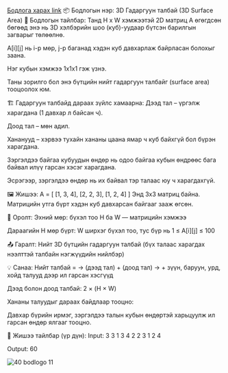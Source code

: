 <a href="https://www.hackerrank.com/challenges/3d-surface-area/problem?isFullScreen=true">Бодлога харах link</a>
📦 Бодлогын нэр: 3D Гадаргуун талбай (3D Surface Area)
🧮 Бодлогын тайлбар:
Танд H x W хэмжээтэй 2D матриц A өгөгдсөн бөгөөд энэ нь 3D хэлбэрийн шоо (куб)-уудаар бүтсэн барилгын загварыг төлөөлнө.

A[i][j] нь i-р мөр, j-р баганад хэдэн куб давхарлаж байрласан болохыг заана.

Нэг кубын хэмжээ 1x1x1 гэж үзнэ.

Таны зорилго бол энэ бүтцийн нийт гадаргуун талбайг (surface area) тооцоолох юм.

🏗️ Гадаргуун талбайд дараах зүйлс хамаарна:
Дээд тал – үргэлж харагдана (1 давхар л байсан ч).

Доод тал – мөн адил.

Хананууд – хэрвээ тухайн хананы цаана ямар ч куб байхгүй бол бүрэн харагдана.

Зэргэлдээ байгаа кубуудын өндөр нь одоо байгаа кубын өндрөөс бага байвал илүү гарсан хэсэг харагдана.

Эсрэгээр, зэргэлдээ өндөр нь их байвал тэр талаас юу ч харагдахгүй.

🖼️ Жишээ:
A = [
  [1, 3, 4],
  [2, 2, 3],
  [1, 2, 4]
]
Энд 3x3 матриц байна. Матрицийн утга бүрт хэдэн куб давхарсан байгааг зааж өгсөн.

🧾 Оролт:
Эхний мөр: бүхэл тоо H ба W — матрицийн хэмжээ

Дараагийн H мөр бүрт: W ширхэг бүхэл тоо, тус бүр нь 1 ≤ A[i][j] ≤ 100

📤 Гаралт:
Нийт 3D бүтцийн гадаргуун талбай (бүх талаас харагдах нээлттэй талбайн нэгжүүдийн нийлбэр)

💡 Санаа:
Нийт талбай =
→ (дээд тал) + (доод тал)
→ + зүүн, баруун, урд, хойд талууд дээр ил гарсан хэсгүүд

Дээд болон доод талбай: 2 × (H × W)

Хананы талуудыг дараах байдлаар тооцно:

Давхар бүрийн ирмэг, зэргэлдээ талын кубын өндөртэй харьцуулж ил гарсан өндөр ялгааг тооцно.

🧠 Жишээ тайлбар (үр дүн):
Input:
3 3
1 3 4
2 2 3
1 2 4

Output:
60

![40 bodlogo 11](https://github.com/user-attachments/assets/358a8a94-90a9-433a-b6d3-e3050efbb9ef)
